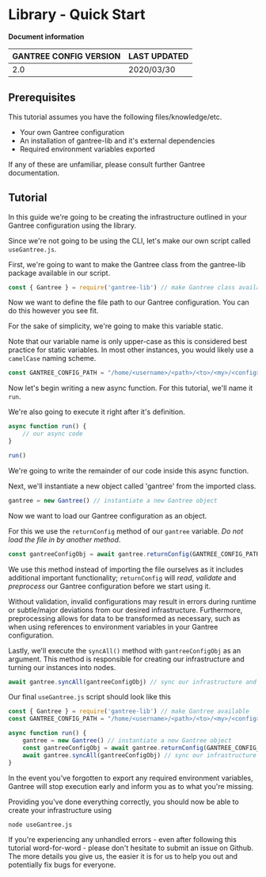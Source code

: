 # Library - Quick Start

**Document information**

| GANTREE CONFIG VERSION | LAST UPDATED |
| ---------------------- | ------------ |
| 2.0                    | 2020/03/30   |

## Prerequisites

This tutorial assumes you have the following files/knowledge/etc.

- Your own Gantree configuration
- An installation of gantree-lib and it's external dependencies
- Required environment variables exported

If any of these are unfamiliar, please consult further Gantree documentation.

## Tutorial

In this guide we're going to be creating the infrastructure outlined in your Gantree configuration using the library.

Since we're not going to be using the CLI, let's make our own script called `useGantree.js`.

First, we're going to want to make the Gantree class from the gantree-lib package available in our script.

```js
const { Gantree } = require('gantree-lib') // make Gantree class available
```

Now we want to define the file path to our Gantree configuration. You can do this however you see fit.

For the sake of simplicity, we're going to make this variable static.

Note that our variable name is only upper-case as this is considered best practice for static variables. In most other instances, you would likely use a `camelCase` naming scheme.

```js
const GANTREE_CONFIG_PATH = "/home/<username>/<path>/<to>/<my>/<config>/<config_filename>.json"
```

Now let's begin writing a new async function. For this tutorial, we'll name it `run`.

We're also going to execute it right after it's definition.

```js
async function run() {
    // our async code
}

run()
```

We're going to write the remainder of our code inside this async function.

Next, we'll instantiate a new object called 'gantree' from the imported class.

```js
gantree = new Gantree() // instantiate a new Gantree object
```

Now we want to load our Gantree configuration as an object.

For this we use the `returnConfig` method of our `gantree` variable. *Do not load the file in by another method*.

```js
const gantreeConfigObj = await gantree.returnConfig(GANTREE_CONFIG_PATH) // load and process Gantree configuration
```

We use this method instead of importing the file ourselves as it includes additional important functionality; `returnConfig` will _read_, _validate_ and _preprocess_ our Gantree configuration before we start using it.

Without validation, invalid configurations may result in errors during runtime or subtle/major deviations from our desired infrastructure. Furthermore, preprocessing allows for data to be transformed as necessary, such as when using references to environment variables in your Gantree configuration.

Lastly, we'll execute the `syncAll()` method with `gantreeConfigObj` as an argument. This method is responsible for creating our infrastructure and turning our instances into nodes.

```js
await gantree.syncAll(gantreeConfigObj) // sync our infrastructure and nodes
```

Our final `useGantree.js` script should look like this

```js
const { Gantree } = require('gantree-lib') // make Gantree available
const GANTREE_CONFIG_PATH = "/home/<username>/<path>/<to>/<my>/<config>/<config_filename>.json"

async function run() {
    gantree = new Gantree() // instantiate a new Gantree object
    const gantreeConfigObj = await gantree.returnConfig(GANTREE_CONFIG_PATH) // load and process Gantree configuration
    await gantree.syncAll(gantreeConfigObj) // sync our infrastructure and nodes
}
```

In the event you've forgotten to export any required environment variables, Gantree will stop execution early and inform you as to what you're missing.

Providing you've done everything correctly, you should now be able to create your infrastructure using

```bash
node useGantree.js
```

If you're experiencing any unhandled errors - even after following this tutorial word-for-word - please don't hesitate to submit an issue on Github. The more details you give us, the easier it is for us to help you out and potentially fix bugs for everyone.

<!--basic CLI instructions for reference

## Usage

### Synchronisation

Before attempting to run sync, ensure all tasks outlined in [requirements](#requirements) have been completed.

- You've installed all requirements
- All relevant environment variables are exported
- You've nagivated to the root of the cloned repo

To synchronise your configuration with digital infrastructure, run the following:

```bash
gantree-cli sync
```

### Cleaning up

You can remove all the created infrastructure with:

```bash
gantree-cli clean
``` -->
